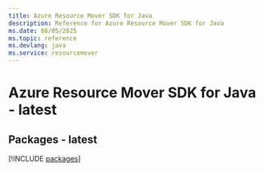 ```yaml
---
title: Azure Resource Mover SDK for Java
description: Reference for Azure Resource Mover SDK for Java
ms.date: 08/05/2025
ms.topic: reference
ms.devlang: java
ms.service: resourcemover
---
```

# Azure Resource Mover SDK for Java - latest
## Packages - latest
[!INCLUDE [packages](resource-mover-index.md)]